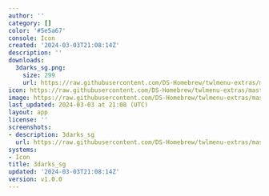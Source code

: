 ```yaml
---
author: ''
category: []
color: '#5e5a67'
console: Icon
created: '2024-03-03T21:08:14Z'
description: ''
downloads:
  3darks_sg.png:
    size: 299
    url: https://raw.githubusercontent.com/DS-Homebrew/twlmenu-extras/master/_nds/TWiLightMenu/icons/3darks_sg.png
icon: https://raw.githubusercontent.com/DS-Homebrew/twlmenu-extras/master/_nds/TWiLightMenu/icons/3darks_sg.png
image: https://raw.githubusercontent.com/DS-Homebrew/twlmenu-extras/master/_nds/TWiLightMenu/icons/3darks_sg.png
last_updated: 2024-03-03 at 21:08 (UTC)
layout: app
license: ''
screenshots:
- description: 3darks_sg
  url: https://raw.githubusercontent.com/DS-Homebrew/twlmenu-extras/master/_nds/TWiLightMenu/icons/3darks_sg.png
systems:
- Icon
title: 3darks_sg
updated: '2024-03-03T21:08:14Z'
version: v1.0.0
---
```

